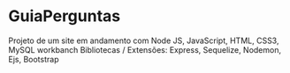 # GuiaPerguntas
Projeto de um site em andamento com Node JS, JavaScript, HTML, CSS3, MySQL workbanch
Bibliotecas / Extensões: Express, Sequelize, Nodemon, Ejs, Bootstrap
